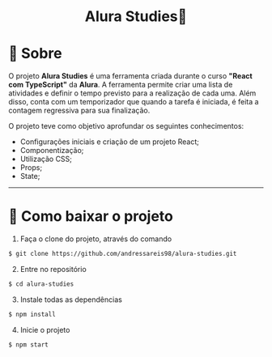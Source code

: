 <h1 align="center">Alura Studies📘</h1>

# 📃 Sobre

O projeto **Alura Studies** é uma ferramenta criada durante o curso **"React com TypeScript"** da **Alura**. A ferramenta permite criar uma lista de atividades e definir o tempo previsto para a realização de cada uma. Além disso, conta com um temporizador que quando a tarefa é iniciada, é feita a contagem regressiva para sua finalização.

O projeto teve como objetivo aprofundar os seguintes conhecimentos:

- Configurações iniciais e criação de um projeto React;
- Componentização;
- Utilização CSS;
- Props;
- State;

---

# 🔌 Como baixar o projeto

1. Faça o clone do projeto, através do comando

```bash
$ git clone https://github.com/andressareis98/alura-studies.git
```

2. Entre no repositório

```bash
$ cd alura-studies
```

3. Instale todas as dependências

```bash
$ npm install
```

4. Inicie o projeto

```bash
$ npm start
```
